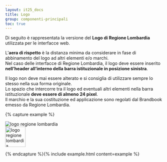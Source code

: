 ```yaml
---
layout: it25_docs
title: Logo
group: componenti-principali
toc: true
---
```


Di seguito è rappresentata la versione del **Logo di Regione Lombardia** utilizzata per le interfacce web.

L’**aera di rispetto** è la distanza minima da considerare in fase di abbinamento del logo ad altri elementi e/o marchi.  
Nel caso delle interfacce di Regione Lombardia, il logo deve essere inserito **nell’header all’interno della barra istituzionale in posizione sinistra**.  

Il logo non deve mai essere alterato e si consiglia di utilizzare sempre lo stesso nella sua forma originale.  
Lo spazio che intercorre tra il logo ed eventuali altri elementi nella barra istituzionale **deve essere di almeno 24 pixel**.  
Il marchio e la sua costituzione ed applicazione sono regolati dal Brandbook emesso da Regione Lombardia.

{% capture example %}

<div class="d-flex flex-row mb-3">
  <div class="p-2 me-5"> 
  <img src="{{ site.baseurl }}/dist/assets/img/logo-rl.png" alt="logo regione lombardia" class="it25-header-logo d-none d-md-block">
  </div>
  <div class="p-2 primary-bg rounded-3">
  <img style="height: 65px" src="{{ site.baseurl }}/dist/assets/img/logo-rl-bianco.png" alt="logo regione lombardia" class="it25-header-logo d-none d-md-block">
  </div>
</div>

{% endcapture %}{% include example.html content=example %}
